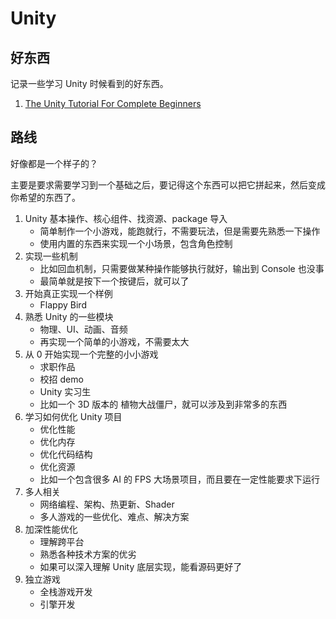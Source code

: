 # Unity

## 好东西

记录一些学习 Unity 时候看到的好东西。

1. [The Unity Tutorial For Complete Beginners](https://www.youtube.com/watch?v=XtQMytORBmM)

## 路线

好像都是一个样子的？

主要是要求需要学习到一个基础之后，要记得这个东西可以把它拼起来，然后变成你希望的东西了。

1. Unity 基本操作、核心组件、找资源、package 导入
   - 简单制作一个小游戏，能跑就行，不需要玩法，但是需要先熟悉一下操作
   - 使用内置的东西来实现一个小场景，包含角色控制
2. 实现一些机制
   - 比如回血机制，只需要做某种操作能够执行就好，输出到 Console 也没事
   - 最简单就是按下一个按键后，就可以了
3. 开始真正实现一个样例
   - Flappy Bird
4. 熟悉 Unity 的一些模块
   - 物理、UI、动画、音频
   - 再实现一个简单的小游戏，不需要太大
5. 从 0 开始实现一个完整的小小游戏
   - 求职作品
   - 校招 demo
   - Unity 实习生
   - 比如一个 3D 版本的 植物大战僵尸，就可以涉及到非常多的东西
6. 学习如何优化 Unity 项目
   - 优化性能
   - 优化内存
   - 优化代码结构
   - 优化资源
   - 比如一个包含很多 AI 的 FPS 大场景项目，而且要在一定性能要求下运行
7. 多人相关
   - 网络编程、架构、热更新、Shader
   - 多人游戏的一些优化、难点、解决方案
8. 加深性能优化
   - 理解跨平台
   - 熟悉各种技术方案的优劣
   - 如果可以深入理解 Unity 底层实现，能看源码更好了
9. 独立游戏
   - 全栈游戏开发
   - 引擎开发